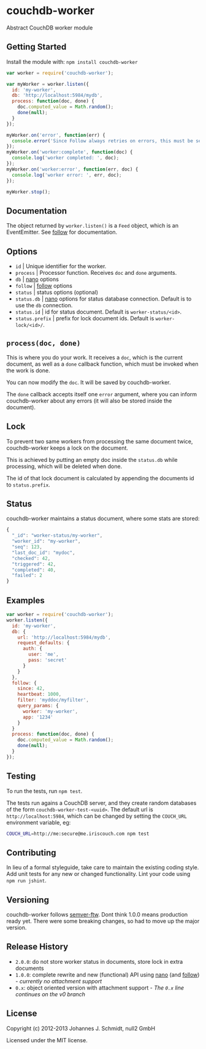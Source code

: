 # couchdb-worker

Abstract CouchDB worker module

## Getting Started
Install the module with: `npm install couchdb-worker`

```javascript
var worker = require('couchdb-worker');

var myWorker = worker.listen({
  id: 'my-worker',
  db: 'http://localhost:5984/mydb',
  process: function(doc, done) {
    doc.computed_value = Math.random();
    done(null);
  }
});

myWorker.on('error', function(err) {
  console.error('Since Follow always retries on errors, this must be serious');
});
myWorker.on('worker:complete', function(doc) {
  console.log('worker completed: ', doc);
});
myWorker.on('worker:error', function(err, doc) {
  console.log('worker error: ', err, doc);
});

myWorker.stop();
```

## Documentation
The object returned by `worker.listen()` is a `Feed` object, which is an EventEmitter.
See [follow](https://github.com/iriscouch/follow) for documentation. 

## Options
* `id` | Unique identifier for the worker.
* `process` | Processor function. Receives `doc` and `done` arguments.
* `db` | [nano](https://github.com/dscape/nano) options
* `follow` | [follow](https://github.com/iriscouch/follow) options
* `status` | status options (optional)
* `status.db` | [nano](https://github.com/dscape/nano) options for status database connection. Default is to use the `db` connection.
* `status.id` | id for status document. Default is `worker-status/<id>`.
* `status.prefix` | prefix for lock document ids. Default is `worker-lock/<id>/`.

## `process(doc, done)`
This is where you do your work. It receives a `doc`, which is the current document,
as well as a `done` callback function, which must be invoked when the work is done.

You can now modify the `doc`. It will be saved by couchdb-worker.

The `done` callback accepts itself one `error` argument,
where you can inform couchdb-worker about any errors (it will also be stored inside the document).

## Lock

To prevent two same workers from processing the same document twice,
couchdb-worker keeps a lock on the document.

This is achieved by putting an empty doc inside the `status.db` while processing,
which will be deleted when done.

The id of that lock document is calculated by appending the documents id to `status.prefix`.

## Status
couchdb-worker maintains a status document, where some stats are stored:

```javascript
{
  "_id": "worker-status/my-worker",
  "worker_id": "my-worker",
  "seq": 123,
  "last_doc_id": "mydoc",
  "checked": 42,
  "triggered": 42,
  "completed": 40,
  "failed": 2
}
```

## Examples
```javascript
var worker = require('couchdb-worker');
worker.listen({
  id: 'my-worker',
  db: {
    url: 'http://localhost:5984/mydb',
    request_defaults: {
      auth: {
        user: 'me',
        pass: 'secret'
      }
    }
  },
  follow: {
    since: 42,
    heartbeat: 1000,
    filter: 'myddoc/myfilter',
    query_params: {
      worker: 'my-worker',
      app: '1234'
    }
  }
  process: function(doc, done) {
    doc.computed_value = Math.random();
    done(null);
  }
});
```

## Testing
To run the tests, run `npm test`.

The tests run agains a CouchDB server, and they create random databases of the form `couchdb-worker-test-<uuid>`.
The default url is `http://localhost:5984`,
which can be changed by setting the `COUCH_URL` environment variable, eg:

```bash
COUCH_URL=http://me:secure@me.iriscouch.com npm test
```

## Contributing
In lieu of a formal styleguide, take care to maintain the existing coding style.
Add unit tests for any new or changed functionality.
Lint your code using `npm run jshint`.

## Versioning
couchdb-worker follows [semver-ftw](http://semver-ftw.org/).
Dont think 1.0.0 means production ready yet.
There were some breaking changes, so had to move up the major version.

## Release History
* `2.0.0`: do not store worker status in documents, store lock in extra documents
* `1.0.0`: complete rewrite and new (functional) API using [nano](https://github.com/dscape/nano)
(and [follow](https://github.com/iriscouch/follow)) - _currently no attachment support_
* `0.x`: object oriented version with attachment support - _The `0.x` line continues on the v0 branch_

## License
Copyright (c) 2012-2013 Johannes J. Schmidt, null2 GmbH

Licensed under the MIT license.
